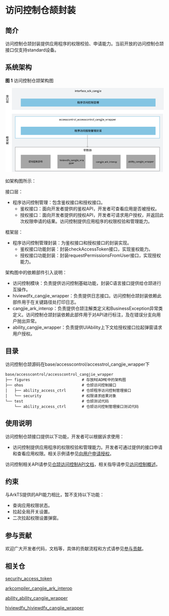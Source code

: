 # 访问控制仓颉封装

## 简介

访问控制仓颉封装提供应用程序的权限校验、申请能力。当前开放的访问控制仓颉接口仅支持standard设备。

## 系统架构

**图 1** 访问控制仓颉架构图

![访问控制仓颉架构图](figures/accesscontrol_cangjie_wrapper_architecture.png)

如架构图所示：

接口层：

- 程序访问控制管理：包含鉴权接口和授权接口。
  - 鉴权接口：面向开发者提供的鉴权API，开发者可查看应用是否被授权。
  - 授权接口：面向开发者提供的授权API，开发者可请求用户授权，并返回此次权限申请的结果。访问控制提供应用程序的权限校验和管理能力。

框架层：

- 程序访问控制管理封装：为鉴权接口和授权接口的封装实现。
  - 鉴权接口功能封装：封装checkAccessToken接口，实现鉴权能力。
  - 授权接口功能封装：封装requestPermissionsFromUser接口，实现授权能力。

架构图中的依赖部件引入说明：

- 访问控制模块：负责提供访问控制基础功能，封装C语言接口提供给仓颉进行互操作。
- hiviewdfx_cangjie_wrapper：负责提供日志接口。访问控制仓颉封装依赖此部件用于在关键路径处打印日志。
- cangjie_ark_interop：负责提供仓颉注解类定义和BusinessException异常类定义。访问控制仓颉封装依赖此部件用于对API进行标注，及在错误分支向用户抛出异常。
- ability_cangjie_wrapper：负责提供UIAbility上下文给授权接口拉起弹窗请求用户授权。

## 目录

访问控制仓颉源码在base/accesscontrol/accesstrol_cangjie_wrapper下

```
base/accesscontrol/accesscontrol_cangjie_wrapper
├── figures                       # 存放README中的架构图
├── ohos                          # 仓颉访问控制接口
│   ├── ability_access_ctrl       # 仓颉程序访问控制管理接口
│   └── security                  # 权限请求结果对象
└── test                          # 仓颉测试代码
    └── ability_access_ctrl       # 仓颉访问控制管理接口测试代码
```


## 使用说明

访问控制仓颉接口提供以下功能，开发者可以根据诉求使用：

  - 访问控制提供应用程序的权限校验和管理能力。开发者可通过提供的接口申请和查看应用权限。相关示例请参见[向用户申请授权](https://gitcode.com/openharmony-sig/arkcompiler_cangjie_ark_interop/blob/master/doc/Dev_Guide/source_zh_cn/security/AccessToken/cj-request-user-authorization.md)。


访问控制相关API请参见[仓颉访问控制API文档](https://gitcode.com/openharmony-sig/arkcompiler_cangjie_ark_interop/blob/master/doc/API_Reference/source_zh_cn/apis/AbilityKit/cj-apis-ability_access_ctrl.md)，相关指导请参见[访问控制概述](https://gitcode.com/openharmony-sig/arkcompiler_cangjie_ark_interop/blob/master/doc/Dev_Guide/source_zh_cn/security/AccessToken/cj-access-token-overview.md)。

## 约束

与ArkTS提供的API能力相比，暂不支持以下功能：

  - 查询应用权限状态。
  - 拉起全局开关设置。
  - 二次拉起权限设置弹窗。

## 参与贡献

欢迎广大开发者代码，文档等，具体的贡献流程和方式请参见[参与贡献](https://gitcode.com/openharmony/docs/blob/master/zh-cn/contribute/%E5%8F%82%E4%B8%8E%E8%B4%A1%E7%8C%AE.md)。

## 相关仓

[security_access_token](https://gitcode.com/openharmony/security_access_token)

[arkcompiler_cangjie_ark_interop](https://gitcode.com/openharmony-sig/arkcompiler_cangjie_ark_interop)

[ability_ability_cangjie_wrapper](https://gitcode.com/openharmony-sig/ability_ability_cangjie_wrapper)

[hiviewdfx_hiviewdfx_cangjie_wrapper](https://gitcode.com/openharmony-sig/hiviewdfx_hiviewdfx_cangjie_wrapper)
